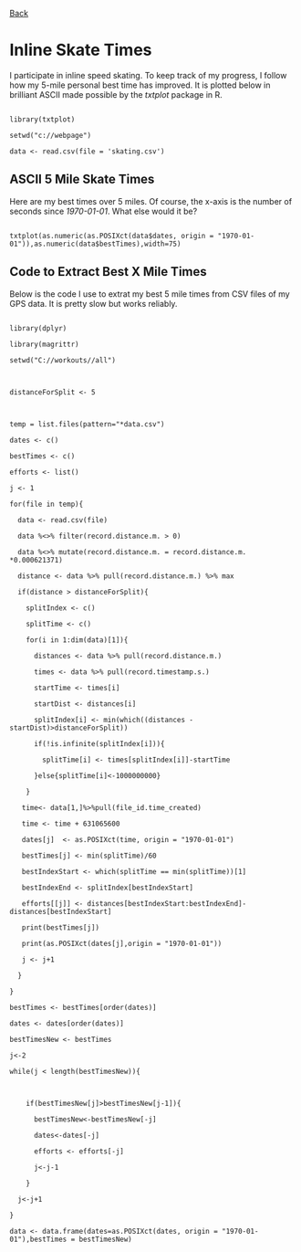 [Back](../index.html) 
 
# Inline Skate Times

I participate in inline speed skating. To keep track of my progress, I follow how my 5-mile personal best time has improved. It is plotted below in brilliant ASCII made possible by the *txtplot* package in R. 

```{r setup, include=FALSE}
library(txtplot)
setwd("c://webpage")
data <- read.csv(file = 'skating.csv') 
```

## ASCII 5 Mile Skate Times

Here are my best times over 5 miles. Of course, the x-axis is the number of seconds since *1970-01-01*. What else would it be?

```{r output, echo=FALSE}
txtplot(as.numeric(as.POSIXct(data$dates, origin = "1970-01-01")),as.numeric(data$bestTimes),width=75)
```

## Code to Extract Best X Mile Times

Below is the code I use to extrat my best 5 mile times from CSV files of my GPS data. It is pretty slow but works reliably. 

```{r,splitExtract,eval=FALSE, echo=TRUE}
library(dplyr)
library(magrittr)
setwd("C://workouts//all")

distanceForSplit <- 5

temp = list.files(pattern="*data.csv")
dates <- c()
bestTimes <- c()
efforts <- list()
j <- 1
for(file in temp){
  data <- read.csv(file)
  data %<>% filter(record.distance.m. > 0)
  data %<>% mutate(record.distance.m. = record.distance.m. *0.000621371)
  distance <- data %>% pull(record.distance.m.) %>% max
  if(distance > distanceForSplit){
    splitIndex <- c()
    splitTime <- c()
    for(i in 1:dim(data)[1]){
      distances <- data %>% pull(record.distance.m.)
      times <- data %>% pull(record.timestamp.s.)
      startTime <- times[i]
      startDist <- distances[i] 
      splitIndex[i] <- min(which((distances - startDist)>distanceForSplit))
      if(!is.infinite(splitIndex[i])){
        splitTime[i] <- times[splitIndex[i]]-startTime
      }else{splitTime[i]<-1000000000}
    }
   time<- data[1,]%>%pull(file_id.time_created)
   time <- time + 631065600 
   dates[j]  <- as.POSIXct(time, origin = "1970-01-01")
   bestTimes[j] <- min(splitTime)/60
   bestIndexStart <- which(splitTime == min(splitTime))[1]
   bestIndexEnd <- splitIndex[bestIndexStart]
   efforts[[j]] <- distances[bestIndexStart:bestIndexEnd]-distances[bestIndexStart]
   print(bestTimes[j])
   print(as.POSIXct(dates[j],origin = "1970-01-01"))
   j <- j+1
  }
}
bestTimes <- bestTimes[order(dates)]
dates <- dates[order(dates)]
bestTimesNew <- bestTimes
j<-2
while(j < length(bestTimesNew)){
  
    if(bestTimesNew[j]>bestTimesNew[j-1]){
      bestTimesNew<-bestTimesNew[-j]
      dates<-dates[-j]
      efforts <- efforts[-j]
      j<-j-1
    }
  j<-j+1
}  
data <- data.frame(dates=as.POSIXct(dates, origin = "1970-01-01"),bestTimes = bestTimesNew)
```